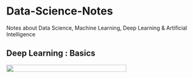 # Data-Science-Notes
Notes about Data Science, Machine Learning, Deep Learning &amp; Artificial Intelligence

## Deep Learning : Basics

<img src="/tex/e5fad41b92d4c846849449482640788c.svg?invert_in_darkmode&sanitize=true" align=middle width=315.12304064999995pt height=19.1781018pt/>
